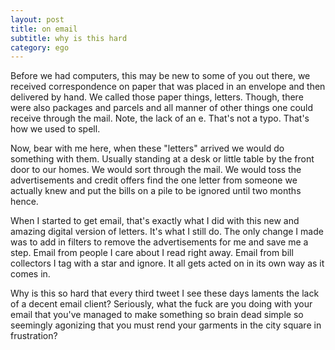 ```yaml
---
layout: post
title: on email
subtitle: why is this hard
category: ego
---
```


Before we had computers, this may be new to some of you out there, we received correspondence on paper that was placed in an envelope and then delivered by hand. We called those paper things, letters. Though, there were also packages and parcels and all manner of other things one could receive through the mail. Note, the lack of an e. That's not a typo. That's how we used to spell.

Now, bear with me here, when these "letters" arrived we would do something with them. Usually standing at a desk or little table by the front door to our homes. We would sort through the mail. We would toss the advertisements and credit offers find the one letter from someone we actually knew and put the bills on a pile to be ignored until two months hence.

When I started to get email, that's exactly what I did with this new and amazing digital version of letters. It's what I still do. The only change I made was to add in filters to remove the advertisements for me and save me a step. Email from people I care about I read right away. Email from bill collectors I tag with a star and ignore. It all gets acted on in its own way as it comes in.

Why is this so hard that every third tweet I see these days laments the lack of a decent email client? Seriously, what the fuck are you doing with your email that you've managed to make something so brain dead simple so seemingly agonizing that you must rend your garments in the city square in frustration?